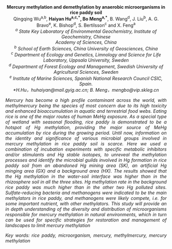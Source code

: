 <center><strong>Mercury methylation and demethylation by anaerobic microorganisms in
rice paddy soil</strong>

<center>Qingqing Wu<sup>a,b</sup>, <strong>Haiyan Hu<sup>a,c,*</sup>, Bo Meng<sup>a,*</sup></strong>, B.
Wang<sup>d</sup>, J. Liu<sup>b</sup>, A. G. Bravo<sup>e</sup>, K. Bishop<sup>d</sup>, S. Bertilsson<sup>c</sup> and
X. Feng<sup>a</sup>

<center><i><sup>a</sup> State Key Laboratory of Environmental Geochemistry, Institute of
Geochemistry, Chinese<i>

<center><i>Academy of Sciences, China<i>

<center><i><sup>b</sup> School of Earth Sciences, China University of Geosciences, China<i>

<center><i><sup>c</sup> Department of Ecology and Genetics, Limnology and Science for Life
Laboratory, Uppsala University, Sweden<i>

<center><i><sup>d</sup> Department of Forest Ecology and Management, Swedish University of
Agricultural Sciences, Sweden<i>

<center><i><sup>e</sup> Institute of Marine Sciences, Spanish National Research Council
CSIC, Spain.<i>

<center><i>*H.Hu，huhaiyan@mail.gyig.ac.cn; B. Meng，mengbo@vip.skleg.cn</i>

<p style="text-align:justify">Mercury has become a high profile contaminant across the world, with
methylmercury being the species of most concern due to its high toxicity
and enhanced bioaccumulation in aquatic and terrestrial food webs.
Eating rice is one of the major routes of human MeHg exposure. As a
special type of wetland with seasonal flooding, rice paddy is
demonstrated to be a hotspot of Hg methylation, providing the major
source of MeHg accumulation by rice during the growing period. Until
now, information on the identity and significance of various microbial
groups involved in mercury methylation in rice paddy soil is scarce.
Here we used a combination of incubation experiments with specific
metabolic inhibitors and/or stimulants and Hg stable isotopes, to
unreveal the methylation processes and identify the microbial guilds
involved in Hg formation in rice paddy soil from an abandoned Hg mining
area (SK), an artificial Hg minging area (GX) and a background area
(HX). The results showed that the Hg methylation in the water-soil
interface was higher than in the rhizosphere soil in all the three
sites. Hg methylation rate in the background rice paddy was much higher
than in the other two Hg polluted sites. Sulfate-reducing bacteria and
methanogens were indicated to be the main methylators in rice paddy, and
methanogens were likely compete, i.e. for some important nutrient, with
other methylators. This study will provide an in depth understanding of
the diversity and distribution of microorganisms responsible for mercury
methylation in natural environments, which in turn can be used for
specific strategies for restoration and management of landscapes to
limit mercury methylation

<p style="text-align:justify">Key words: rice paddy, microorganism, mercury, methylmercury, mercury
methylation
